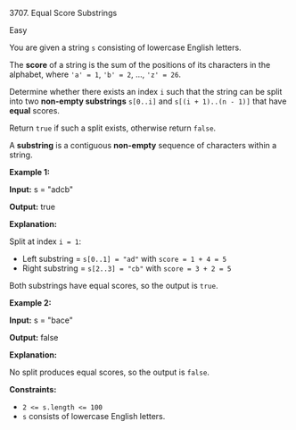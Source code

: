 3707\. Equal Score Substrings

Easy

You are given a string `s` consisting of lowercase English letters.

The **score** of a string is the sum of the positions of its characters in the alphabet, where `'a' = 1`, `'b' = 2`, ..., `'z' = 26`.

Determine whether there exists an index `i` such that the string can be split into two **non-empty substrings** `s[0..i]` and `s[(i + 1)..(n - 1)]` that have **equal** scores.

Return `true` if such a split exists, otherwise return `false`.

A **substring** is a contiguous **non-empty** sequence of characters within a string.

**Example 1:**

**Input:** s = "adcb"

**Output:** true

**Explanation:**

Split at index `i = 1`:

*   Left substring = `s[0..1] = "ad"` with `score = 1 + 4 = 5`
*   Right substring = `s[2..3] = "cb"` with `score = 3 + 2 = 5`

Both substrings have equal scores, so the output is `true`.

**Example 2:**

**Input:** s = "bace"

**Output:** false

**Explanation:**

No split produces equal scores, so the output is `false`.

**Constraints:**

*   `2 <= s.length <= 100`
*   `s` consists of lowercase English letters.